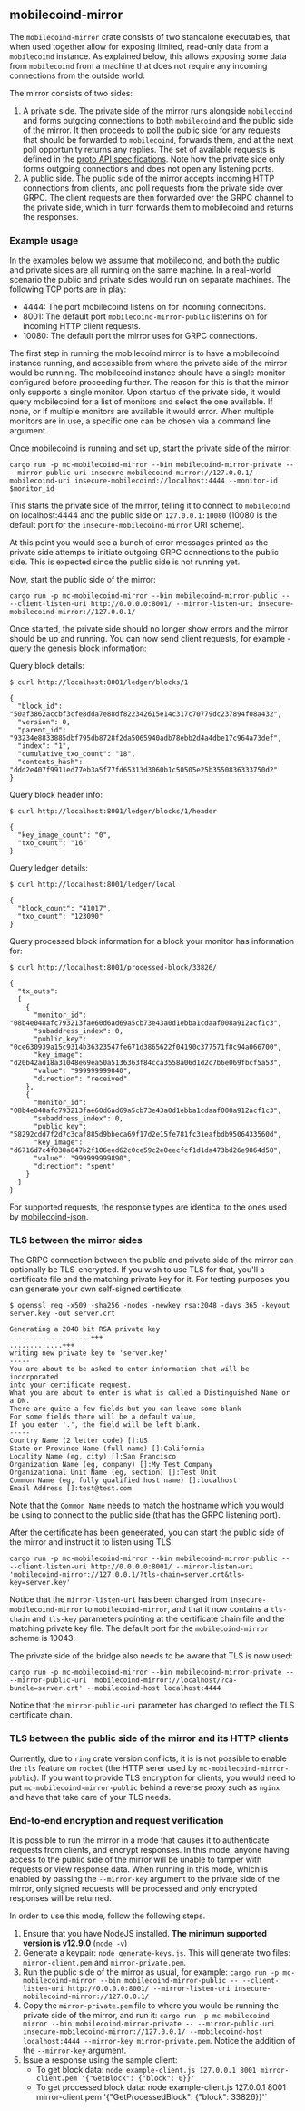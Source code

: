 ## mobilecoind-mirror

The `mobilecoind-mirror` crate consists of two standalone executables, that when used together allow for exposing limited, read-only data from a `mobilecoind` instance. As explained below, this allows exposing some data from `mobilecoind` from a machine that does not require any incoming connections from the outside world.

The mirror consists of two sides:
   1) A private side. The private side of the mirror runs alongside `mobilecoind` and forms outgoing connections to both `mobilecoind` and the public side of the mirror. It then proceeds to poll the public side for any requests that should be forwarded to `mobilecoind`, forwards them, and at the next poll opportunity returns any replies. The set of available requests is defined in the [proto API specifications](proto/mobilecoind_mirror_api.proto).
   Note how the private side only forms outgoing connections and does not open any listening ports.
   2) A public side. The public side of the mirror accepts incoming HTTP connections from clients, and poll requests from the private side over GRPC. The client requests are then forwarded over the GRPC channel to the private side, which in turn forwards them to mobilecoind and returns the responses.


### Example usage

In the examples below we assume that mobilecoind, and both the public and private sides are all running on the same machine. In a real-world scenario the public and private sides would run on separate machines. The following TCP ports are in play:
   - 4444: The port mobilecoind listens on for incoming connecitons.
   - 8001: The default port `mobilecoind-mirror-public` listenins on for incoming HTTP client requests.
   - 10080: The default port the mirror uses for GRPC connections.

The first step in running the mobilecoind mirror is to have a mobilecoind instance running, and accessible from where the private side of the mirror would be running. The mobilecoind instance should have a single monitor configured before proceeding further. The reason for this is that the mirror only supports a single monitor. Upon startup of the private side, it would query mobilecoind for a list of monitors and select the one available. If none, or if multiple monitors are available it would error. When multiple monitors are in use, a specific one can be chosen via a command line argument.


Once mobilecoind is running and set up, start the private side of the mirror:

```
cargo run -p mc-mobilecoind-mirror --bin mobilecoind-mirror-private -- --mirror-public-uri insecure-mobilecoind-mirror://127.0.0.1/ --mobilecoind-uri insecure-mobilecoind://localhost:4444 --monitor-id $monitor_id
```

This starts the private side of the mirror, telling it to connect to `mobilecoind` on localhost:4444 and the public side on `127.0.0.1:10080` (10080 is the default port for the `insecure-mobilecoind-mirror` URI scheme).

At this point you would see a bunch of error messages printed as the private side attemps to initiate outgoing GRPC connections to the public side. This is expected since the public side is not running yet.

Now, start the public side of the mirror:

```
cargo run -p mc-mobilecoind-mirror --bin mobilecoind-mirror-public -- --client-listen-uri http://0.0.0.0:8001/ --mirror-listen-uri insecure-mobilecoind-mirror://127.0.0.1/
```

Once started, the private side should no longer show errors and the mirror should be up and running. You can now send client requests, for example - query the genesis block information:

Query block details:

```
$ curl http://localhost:8001/ledger/blocks/1

{
  "block_id": "50af3862accbf3cfe8dda7e88df822342615e14c317c70779dc237894f08a432",
  "version": 0,
  "parent_id": "93234e8833885dbf795db8728f2da5065940adb78ebb2d4a4dbe17c964a73def",
  "index": "1",
  "cumulative_txo_count": "18",
  "contents_hash": "ddd2e407f9911ed77eb3a5f77fd65313d3060b1c50505e25b3550836333750d2"
}
```

Query block header info:

```
$ curl http://localhost:8001/ledger/blocks/1/header

{
  "key_image_count": "0",
  "txo_count": "16"
}
```

Query ledger details:

```
$ curl http://localhost:8001/ledger/local

{
  "block_count": "41017",
  "txo_count": "123090"
}
```

Query processed block information for a block your monitor has information for:

```
$ curl http://localhost:8001/processed-block/33826/

{
  "tx_outs": 
  [
    {
      "monitor_id": "08b4e048afc793213fae60d6ad69a5cb73e43a0d1ebba1cdaaf008a912acf1c3",
      "subaddress_index": 0,
      "public_key": "0ce630939a15c9314b36323547fe671d3865622f04190c377571f8c94a066700",
      "key_image": "d20b42ad18a31048e69ea50a5136363f84cca3558a06d1d2c7b6e069fbcf5a53",
      "value": "999999999840",
      "direction": "received"
    },
    {
      "monitor_id": "08b4e048afc793213fae60d6ad69a5cb73e43a0d1ebba1cdaaf008a912acf1c3",
      "subaddress_index": 0,
      "public_key": "58292cdd7f2d7c3caf885d9bbeca69f17d2e15fe781fc31eafbdb9506433560d",
      "key_image": "d6716d7c4f038a847b2f106eed62c0ce59c2e0eecfcf1d1da473bd26e9864d58",
      "value": "999999999890",
      "direction": "spent"
    }
  ]
}
```

For supported requests, the response types are identical to the ones used by [mobilecoind-json](../mobilecoind-json).


### TLS between the mirror sides

The GRPC connection between the public and private side of the mirror can optionally be TLS-encrypted. If you wish to use TLS for that, you'll a certificate file and the matching private key for it. For testing purposes you can generate your own self-signed certificate:

```
$ openssl req -x509 -sha256 -nodes -newkey rsa:2048 -days 365 -keyout server.key -out server.crt

Generating a 2048 bit RSA private key
....................+++
.............+++
writing new private key to 'server.key'
-----
You are about to be asked to enter information that will be incorporated
into your certificate request.
What you are about to enter is what is called a Distinguished Name or a DN.
There are quite a few fields but you can leave some blank
For some fields there will be a default value,
If you enter '.', the field will be left blank.
-----
Country Name (2 letter code) []:US
State or Province Name (full name) []:California
Locality Name (eg, city) []:San Francisco
Organization Name (eg, company) []:My Test Company
Organizational Unit Name (eg, section) []:Test Unit
Common Name (eg, fully qualified host name) []:localhost
Email Address []:test@test.com
```

Note that the `Common Name` needs to match the hostname which you would be using to connect to the public side (that has the GRPC listening port).

After the certificate has been geneerated, you can start the public side of the mirror and instruct it to listen using TLS:
```
cargo run -p mc-mobilecoind-mirror --bin mobilecoind-mirror-public -- --client-listen-uri http://0.0.0.0:8001/ --mirror-listen-uri 'mobilecoind-mirror://127.0.0.1/?tls-chain=server.crt&tls-key=server.key'
```

Notice that the `mirror-listen-uri` has been changed from `insecure-mobilecoind-mirror` to `mobilecoind-mirror`, and that it now contains a `tls-chain` and `tls-key` parameters pointing at the certificate chain file and the matching private key file. The default port for the `mobilecoind-mirror` scheme is 10043.

The private side of the bridge also needs to be aware that TLS is now used:
```
cargo run -p mc-mobilecoind-mirror --bin mobilecoind-mirror-private -- --mirror-public-uri 'mobilecoind-mirror://localhost/?ca-bundle=server.crt' --mobilecoind-host localhost:4444
```

Notice that the `mirror-public-uri` parameter has changed to reflect the TLS certificate chain.


### TLS between the public side of the mirror and its HTTP clients

Currently, due to `ring` crate version conflicts, it is is not possible to enable the `tls` feature on `rocket` (the HTTP serer used by `mc-mobilecoind-mirror-public`). If you want to provide TLS encryption for clients, you would need to put `mc-mobilecoind-mirror-public` behind a reverse proxy such as `nginx` and have that take care of your TLS needs.

### End-to-end encryption and request verification

It is possible to run the mirror in a mode that causes it to authenticate requests from clients, and encrypt responses. In this mode, anyone having access to the public side of the mirror will be unable to tamper with requests or view response data. When running in this mode, which is enabled by passing the `--mirror-key` argument to the private side of the mirror, only signed requests will be processed and only encrypted responses will be returned.

In order to use this mode, follow the following steps.
1) Ensure that you have NodeJS installed. **The minimum supported version is v12.9.0** (`node -v`)
1) Generate a keypair: `node generate-keys.js`. This will generate two files: `mirror-client.pem` and `mirror-private.pem`.
1) Run the public side of the mirror as usual, for example: `cargo run -p mc-mobilecoind-mirror --bin mobilecoind-mirror-public -- --client-listen-uri http://0.0.0.0:8001/ --mirror-listen-uri insecure-mobilecoind-mirror://127.0.0.1/`
1) Copy the `mirror-private.pem` file to where you would be running the private side of the mirror, and run it: `cargo run -p mc-mobilecoind-mirror --bin mobilecoind-mirror-private -- --mirror-public-uri insecure-mobilecoind-mirror://127.0.0.1/ --mobilecoind-host localhost:4444 --mirror-key mirror-private.pem`. Notice the addition of the `--mirror-key` argument.
1) Issue a response using the sample client:
   - To get block data: `node example-client.js 127.0.0.1 8001 mirror-client.pem '{"GetBlock": {"block": 0}}'`
   - To get processed block data: node example-client.js 127.0.0.1 8001 mirror-client.pem '{"GetProcessedBlock": {"block": 33826}}'`
